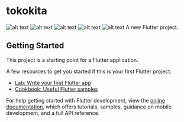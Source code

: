 
# tokokita
![alt text](https://github.com/muhammadsalmanfarrisi/H1D021088_TugasPert4/blob/master/Tampilan%20Aplikasi/Screenshot%202023-10-05%20202923.png?raw=true)
![alt text](https://github.com/muhammadsalmanfarrisi/H1D021088_TugasPert4/blob/master/Tampilan%20Aplikasi/Screenshot%202023-10-05%20203011.png?raw=true)
![alt text](https://github.com/muhammadsalmanfarrisi/H1D021088_TugasPert4/blob/master/Tampilan%20Aplikasi/Screenshot%202023-10-05%20203052.png?raw=true)
![alt text](https://github.com/muhammadsalmanfarrisi/H1D021088_TugasPert4/blob/master/Tampilan%20Aplikasi/Screenshot%202023-10-05%20203102.png?raw=true)
![alt text](https://github.com/muhammadsalmanfarrisi/H1D021088_TugasPert4/blob/master/Tampilan%20Aplikasi/Screenshot%202023-10-05%20203148.png?raw=true)
A new Flutter project.

## Getting Started

This project is a starting point for a Flutter application.

A few resources to get you started if this is your first Flutter project:

- [Lab: Write your first Flutter app](https://docs.flutter.dev/get-started/codelab)
- [Cookbook: Useful Flutter samples](https://docs.flutter.dev/cookbook)

For help getting started with Flutter development, view the
[online documentation](https://docs.flutter.dev/), which offers tutorials,
samples, guidance on mobile development, and a full API reference.
